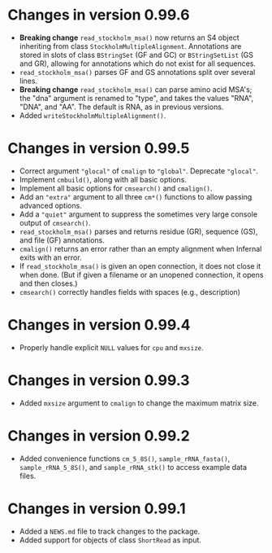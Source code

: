 # Changes in version 0.99.6

* **Breaking change** `read_stockholm_msa()` now returns an S4 object inheriting
  from class `StockholmMultipleAlignment`. Annotations are stored in slots of
  class `BStringSet` (GF and GC) or `BStringSetList` (GS and GR), allowing for
  annotations which do not exist for all sequences.
* `read_stockholm_msa()` parses GF and GS annotations split over several lines.
* **Breaking change** `read_stockholm_msa()` can parse amino acid MSA's; the
  "dna" argument is renamed to "type", and takes the values "RNA", "DNA", and
  "AA". The default is RNA, as in previous versions.
* Added `writeStockholmMultipleAlignment()`.

# Changes in version 0.99.5

* Correct argument `"glocal"` of `cmalign` to `"global"`.  Deprecate `"glocal"`.
* Implement `cmbuild()`, along with all basic options.
* Implement all basic options for `cmsearch()` and `cmalign()`.
* Add an `"extra"` argument to all three `cm*()` functions to allow passing
  advanced options.
* Add a `"quiet"` argument to suppress the sometimes very large console output
  of `cmsearch()`.
* `read_stockholm_msa()` parses and returns residue (GR), sequence (GS), and
  file (GF) annotations.
* `cmalign()` returns an error rather than an empty alignment when Infernal
  exits with an error.
* If `read_stockholm_msa()` is given an open connection, it does not close it
  when done. (But if given a filename or an unopened connection, it opens and
  then closes.)
* `cmsearch()` correctly handles fields with spaces (e.g., description) 

# Changes in version 0.99.4

* Properly handle explicit `NULL` values for `cpu` and `mxsize`.

# Changes in version 0.99.3

* Added `mxsize` argument to `cmalign` to change the maximum matrix size.

# Changes in version 0.99.2

* Added convenience functions `cm_5_8S()`, `sample_rRNA_fasta()`,
  `sample_rRNA_5_8S()`, and `sample_rRNA_stk()` to access example data files.

# Changes in version 0.99.1

* Added a `NEWS.md` file to track changes to the package.
* Added support for objects of class `ShortRead` as input.
